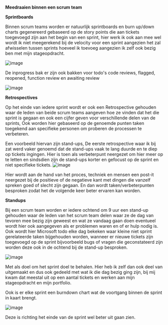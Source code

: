 **Meedraaien binnen een scrum team**

**Sprintboards**

Binnen scrum teams worden er natuurlijk sprintboards en burn up/down charts gegenereerd gebaseerd op de story points die aan tickets toegevoegd zijn aan het begin van een sprint, hier werk ik ook aan mee wel wordt ik niet meegerekend bij de velocity voor een sprint aangezien het zal afwisselen tussen sprints hoeveel ik toevoeg aangezien ik zelf ook bezig ben met mijn stageopdracht.

![image](https://user-images.githubusercontent.com/71487939/234578079-fa0e8136-2d06-460d-9909-0b322a220eca.png)

De inprogress bak er zijn ook bakken voor todo's code reviews, flagged, reopened, function review en awaiting review

![image](https://user-images.githubusercontent.com/71487939/234578164-cc318af6-c85c-49bb-8da8-5c7488aebaec.png)

**Retrospectives**

Op het einde van iedere sprint wordt er ook een Retrospective gehouden waar de leden van beide scrum teams aangeven hoe ze vinden dat het die sprint is gegaan en ook een cijfer geven voor verschillende delen van de sprints, Ook worden hier gebaseerd op de genoemde punten taken toegekend aan specifieke personen om proberen de processen te verbeteren.

Een voorbeeld hiervan zijn stand-ups, De eerste retrospective waar ik bij zat werd vaker genoemd dat de stand-ups vaak te lang duurde en te diep op tickets ingingen. Hier is toen als verbeterpunt neergezet om hier meer op te letten en sindsdien zijn de stand-ups korter en gefocust op de sprint en niet specifieke tickets. ![image](https://user-images.githubusercontent.com/71487939/234578194-705c726d-ddfb-434b-8483-28f1dd6e6926.png)

Hier wordt aan de hand van het proces, techniek en mensen een post-it neergezet bij de positieve of de negatieve kant met dingen die vanzelf spreken goed of slecht zijn gegaan. En dan wordt taken/verbeterpunten besproken zodat het de volgende keer beter ervaren kan worden.

**Standups**

Bij een scrum team worden er iedere ochtend om 9 uur een stand-up gehouden waar de leden van het scrum team delen waar ze de dag van tevoren mee bezig zijn geweest en wat ze vandaag gaan doen eventueel wordt hier ook aangegeven als er problemen waren en of er hulp nodig is. Ook wordt hier Microsoft todo elke dag bekeken waar kleine niet sprint gerelateerde taken bijgehouden worden, wanneer er nieuwe tickets zijn toegevoegd op de sprint bijvoorbeeld bugs of vragen die geconstateerd zijn worden deze ook in de ochtend bij de stand-up besproken.

![image](https://user-images.githubusercontent.com/71487939/234578230-2bbc43a8-a286-47e1-9e53-9119ca46e8f8.png)

Met als doel om het sprint doel te behalen. Hier heb ik zelf dan ook deel van uitgemaakt en dus ook gedeeld met wat ik die dag bezig ging zijn, bij mij kwam dat meestal uit op een aantal tickets en werken aan mijn stageopdracht en mijn portfolio.

Ook is er elke sprint een burndown chart wat de voortgang binnen de sprint in kaart brengt.

![image](https://user-images.githubusercontent.com/71487939/234578252-c3a59d54-ee6e-4b26-b462-a948119e16b9.png)

Deze is richting het einde van de sprint wel beter uit gaan zien.
